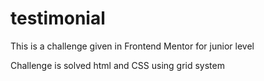 # testimonial

This is a challenge given in Frontend Mentor for junior level

Challenge is solved html and CSS using grid system
